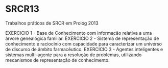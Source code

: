 SRCR13
======

Trabalhos práticos de SRCR em Prolog 2013

EXERCICIO 1 - Base de Conhecimento com informacão relativa a uma árvore genealógica familiar.
EXERCICIO 2 - Sistema de representação de conhecimento e raciocínio com capacidade para caracterizar um universo de discurso de âmbito farmacêutico.
EXERCICIO 3 - Agentes inteligentes e sistemas multi-agente para a resolução de problemas, utilizando mecanismos de representação de conhecimento.


